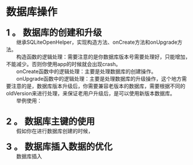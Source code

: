 # **数据库操作** 

<font size = 5>**1 。 数据库的创建和升级**</font>   
　　继承SQLiteOpenHelper，实现构造方法、onCreate方法和onUpgrade方法。  
　　构造函数的逻辑处理：需要注意的是你数据库版本号需要处理好，只能增加，不能减少。否则你使用app的时候就会出现crash。  
　　onCreate函数中的逻辑处理：主要是处理数据库的创建操作。  
　　onUpgrade函数中的逻辑处理：主要是处理数据库的升级操作，这个地方需要注意的是，数据库版本升级后，你需要兼容老版本的数据库，需要根据不同的oldVersion来进行处理，来保证老用户升级后，是可以使用新版本数据库。  
　　举例使用：  

```

```

<font size = 5>**2 。 数据库主键的使用**</font>   
　　假如你在进行数据库创建的时候，

<font size = 5>**3 。 数据库插入数据的优化**</font>   
　　数据库插入
